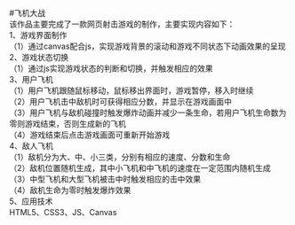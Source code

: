 #飞机大战  
该作品主要完成了一款网页射击游戏的制作，主要实现内容如下：  
1、游戏界面制作  
（1）通过canvas配合js，实现游戏背景的滚动和游戏不同状态下动画效果的呈现  
2、游戏状态切换  
（1）通过js实现游戏状态的判断和切换，并触发相应的效果  
3、用户飞机  
（1）用户飞机跟随鼠标移动，鼠标移出界面时，游戏暂停，移入时继续  
（2）用户飞机击中敌机时可获得相应分数，并显示在游戏画面中  
（3）用户飞机与敌机碰撞时触发爆炸动画并减少一条生命，若用户飞机生命数为零则游戏结束，否则生成新的飞机  
（4）游戏结束后点击游戏画面可重新开始游戏  
4、敌人飞机  
（1）敌机分为大、中、小三类，分别有相应的速度、分数和生命  
（2）敌机位置随机生成，其中小飞机和中飞机的速度在一定范围内随机生成  
（3）中型飞机和大型飞机被击中时触发相应的击中效果  
（4）敌机生命为零时触发爆炸效果  
5、应用技术  
HTML5、CSS3、JS、Canvas
